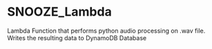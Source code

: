 # SNOOZE_Lambda
Lambda Function that performs python audio processing on .wav file. Writes the resulting data to DynamoDB Database
